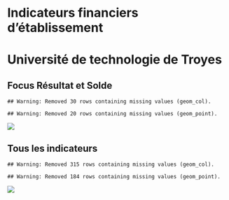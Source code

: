 Indicateurs financiers d’établissement
================

# Université de technologie de Troyes

## Focus Résultat et Solde

    ## Warning: Removed 30 rows containing missing values (geom_col).

    ## Warning: Removed 20 rows containing missing values (geom_point).

![](université_de_technologie_de_troyes_files/figure-gfm/etab.focus-1.png)<!-- -->

## Tous les indicateurs

    ## Warning: Removed 315 rows containing missing values (geom_col).

    ## Warning: Removed 184 rows containing missing values (geom_point).

![](université_de_technologie_de_troyes_files/figure-gfm/etab-1.png)<!-- -->
